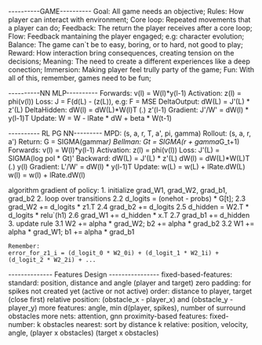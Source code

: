 ----------GAME----------
Goal: All game needs an objective;
Rules: How player can interact with environment;
Core loop: Repeated movements that a player can do;
Feedback: The return the player receives after a core loop;
Flow: Feedback mantaining the player engaged; e.g: character evolution;
Balance: The game can`t be to easy, boring, or to hard, not good to play;
Reward: How interaction bring consequences, creating tension on the decisions;
Meaning: The need to create a different experiences like a deep conection;
Immersion: Making player feel trully party of the game;
Fun: With all of this, remember, games need to be fun;

----------NN MLP----------
Forwards: v(l) = W(l)*y(l-1)
Activation: z(l) = phi(v(l))
Loss: J = F(d(L) - (z(L)), e.g: F = MSE
DeltaOutput: dW(L) = J'(L) * z'(L)
DeltaHidden: dW(l) = dW(L)*W(l)T (.) z'(l-1)
Gradient: J'/W' = dW(l) * y(l-1)T
Update: W = W - lRate * dW + beta * W(t-1)

---------- RL PG NN---------
MPD: (s, a, r, T, a', pi, gamma)
Rollout: (s, a, r, a')
Return: G = SIGMA(gamma*r)
Bellman: Gt = SIGMA(r + gamma*G_t+1)
Forwards: v(l) = W(l)*y(l-1)
Activation: z(l) = phi(v(l))
Loss: J'(L) = SIGMA(log pol * Gt)'
Backward:
    dW(L) = J'(L) * z'(L)
	dW(l) = dW(L)*W(L)T (.) y(l)
Gradient: L'/W' = dW(l) * y(l-1)T
Update:
    w(L) = w(L) + lRate.dW(L)
	w(l) = w(l) + lRate.dW(l)

algorithm gradient of policy:
    1. initialize grad_W1, grad_W2, grad_b1, grad_b2
    2. loop over transitions
    2.2 d_logits = (onehot - probs) * G[t];
    2.3	grad_W2 += d_logits * z1.T
    2.4	grad_b2 += d_logits
    2.5	d_hidden = W2.T * d_logits * relu`(h1)
    2.6	grad_W1 += d_hidden * x.T
    2.7	grad_b1 += d_hidden
    3. update rule
    3.1 W2 += alpha * grad_W2; b2 += alpha * grad_b2
    3.2 W1 += alpha * grad_W1; b1 += alpha * grad_b1

    Remember:
    error_for_z1_i = (d_logit_0 * W2_0i) + (d_logit_1 * W2_1i) + (d_logit_2 * W2_2i) + ...

-------------- Features Design ----------------
fixed-based-features:
    standard: position, distance and angle (player and target)
    zero padding: for spikes not created yet (active or not active)
    order: distance to player, target (close first)
    relative position: (obstacle_x - player_x) and (obstacle_y - player_y)
    more features: angle, min d(player, spikes), number of surround obstacles
    more nets: attention, gnn
proximity-based features:
    fixed-number: k obstacles
    nearest: sort by distance
    k relative: position, velocity, angle, (player x obstacles) (target x obstacles)

